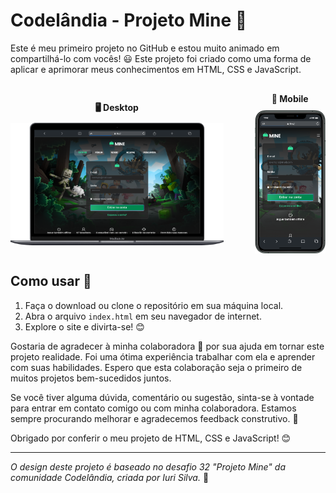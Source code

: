# Codelândia - Projeto Mine 🚀

Este é meu primeiro projeto no GitHub e estou muito animado em compartilhá-lo com vocês! 😃 Este projeto foi criado como uma forma de aplicar e aprimorar meus conhecimentos em HTML, CSS e JavaScript.

<div style="display: flex; align-items: center; justify-content: center; margin-top: 30px;">
  <div style="text-align: center; margin-right: 50px;">
    <strong style="display: block; font-weight: bold; margin-bottom: 10px;">🖥️ Desktop</strong>
    <img src="./assets/images/Desktop.png" alt="Captura de tela do projeto em execução" width="600">
  </div>
  <div style="text-align: center;">
    <strong style="display: block; margin-bottom: 10px;">📱 Mobile</strong>
    <img src="./assets/images/mobile.png" alt="Captura de tela do projeto em execução" width="200">
  </div>
</div>

## Como usar 🤔

1. Faça o download ou clone o repositório em sua máquina local.
2. Abra o arquivo `index.html` em seu navegador de internet.
3. Explore o site e divirta-se! 😊

Gostaria de agradecer à minha colaboradora 💜 por sua ajuda em tornar este projeto realidade. Foi uma ótima experiência trabalhar com ela e aprender com suas habilidades. Espero que esta colaboração seja o primeiro de muitos projetos bem-sucedidos juntos.

Se você tiver alguma dúvida, comentário ou sugestão, sinta-se à vontade para entrar em contato comigo ou com minha colaboradora. Estamos sempre procurando melhorar e agradecemos feedback construtivo. 🙏

Obrigado por conferir o meu projeto de HTML, CSS e JavaScript! 😊

---
*O design deste projeto é baseado no desafio 32 "Projeto Mine" da comunidade Codelândia, criada por Iuri Silva.* 🎨
